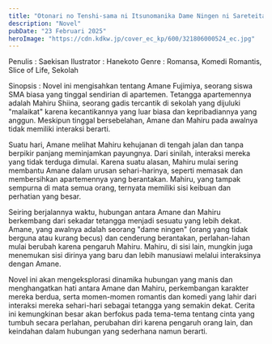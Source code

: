 ```yaml
---
title: "Otonari no Tenshi-sama ni Itsunomanika Dame Ningen ni Sareteita Ken Bahasa Indonesia"
description: "Novel"
pubDate: "23 Februari 2025"
heroImage: "https://cdn.kdkw.jp/cover_ec_kp/600/321806000524_ec.jpg"
---
```


Penulis : Saekisan
Ilustrator : Hanekoto
Genre : Romansa, Komedi Romantis, Slice of Life, Sekolah

Sinopsis : Novel ini mengisahkan tentang Amane Fujimiya, seorang siswa SMA biasa yang tinggal sendirian di apartemen. Tetangga apartemennya adalah Mahiru Shiina, seorang gadis tercantik di sekolah yang dijuluki "malaikat" karena kecantikannya yang luar biasa dan kepribadiannya yang anggun.  Meskipun tinggal bersebelahan, Amane dan Mahiru pada awalnya tidak memiliki interaksi berarti.

Suatu hari, Amane melihat Mahiru kehujanan di tengah jalan dan tanpa berpikir panjang meminjamkan payungnya.  Dari sinilah, interaksi mereka yang tidak terduga dimulai. Karena suatu alasan, Mahiru mulai sering membantu Amane dalam urusan sehari-harinya, seperti memasak dan membersihkan apartemennya yang berantakan. Mahiru, yang tampak sempurna di mata semua orang, ternyata memiliki sisi keibuan dan perhatian yang besar.

Seiring berjalannya waktu, hubungan antara Amane dan Mahiru berkembang dari sekadar tetangga menjadi sesuatu yang lebih dekat. Amane, yang awalnya adalah seorang "dame ningen" (orang yang tidak berguna atau kurang becus) dan cenderung berantakan, perlahan-lahan mulai berubah karena pengaruh Mahiru.  Mahiru, di sisi lain, mungkin juga menemukan sisi dirinya yang baru dan lebih manusiawi melalui interaksinya dengan Amane.

Novel ini akan mengeksplorasi dinamika hubungan yang manis dan menghangatkan hati antara Amane dan Mahiru, perkembangan karakter mereka berdua, serta momen-momen romantis dan komedi yang lahir dari interaksi mereka sehari-hari sebagai tetangga yang semakin dekat.  Cerita ini kemungkinan besar akan berfokus pada tema-tema tentang cinta yang tumbuh secara perlahan, perubahan diri karena pengaruh orang lain, dan keindahan dalam hubungan yang sederhana namun berarti.
